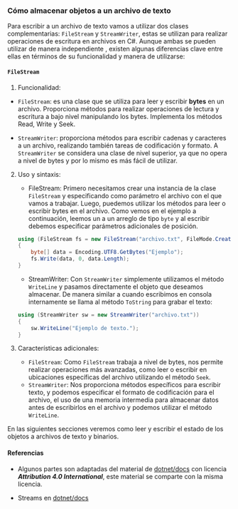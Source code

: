 ### Cómo almacenar objetos a un archivo de texto

Para escribir a un archivo de texto vamos a utilizar dos clases
complementarias: `FileStream` y `StreamWriter`, estas se utilizan para realizar
operaciones de escritura en archivos en C#. Aunque ambas se pueden utilizar de
manera independiente , existen algunas diferencias clave entre ellas en
términos de su funcionalidad y manera de utilizarse:

#### `FileStream`

1. Funcionalidad:
* `FileStream`: es una clase que se utiliza para leer y escribir
     **bytes** en un archivo. Proporciona métodos para realizar operaciones 
     de lectura y escritura a bajo nivel manipulando los bytes. Implementa los métodos Read, Write y Seek.

* `StreamWriter`: proporciona métodos para escribir cadenas y caracteres a
     un archivo, realizando también tareas de codificación y formato.
     A `StreamWriter` se considera una clase de nivel superior, ya que no opera a nivel de bytes y 
     por lo mismo es más fácil de utilizar.

2. Uso y sintaxis:

   - FileStream: Primero necesitamos crear una
     instancia de la clase `FileStream` y especificando como parámetro el archivo con el que 
     vamos a trabajar. Luego, puedemos utilizar los
     métodos para leer o escribir bytes en el
     archivo. Como vemos en el ejemplo a continuación, leemos un a un arreglo de tipo `byte` y al escribir 
     debemos especificar parámetros adicionales de posición. 

   ```csharp
   using (FileStream fs = new FileStream("archivo.txt", FileMode.Create))
   {
       byte[] data = Encoding.UTF8.GetBytes("Ejemplo");
       fs.Write(data, 0, data.Length);
   }
   ```

   - StreamWriter: Con `StreamWriter` simplemente utilizamos el método `WriteLine` y pasamos 
   directamente el objeto que deseamos almacenar. De manera similar a cuando escribimos en consola
   internamente se llama al método `ToString` para grabar el texto:

   ```csharp
   using (StreamWriter sw = new StreamWriter("archivo.txt"))
   {
       sw.WriteLine("Ejemplo de texto.");
   }
   ```

3. Características adicionales:
   - `FileStream`: Como `FileStream` trabaja a nivel de bytes, nos permite realizar
     operaciones más avanzadas, como leer o escribir en ubicaciones específicas
     del archivo utilizando el método `Seek`.
   - `StreamWriter`: Nos proporciona métodos 
     específicos para escribir texto, y podemos especificar el
     formato de codificación para el archivo, el uso de una memoria intermedia
     para almacenar datos antes de escribirlos en el archivo y podemos utilizar el método `WriteLine`.

 


En las siguientes secciones veremos como leer y escribir el estado de los objetos
a archivos de texto y binarios.

#### Referencias

* Algunos partes son adaptadas del material de [dotnet/docs](https://github.com/dotnet/docs/) 
con licencia ***Attribution 4.0 International***, este material se comparte con la misma licencia. 

* Streams en [dotnet/docs](https://learn.microsoft.com/es-mx/dotnet/api/system.io.stream?view=net-7.0)

